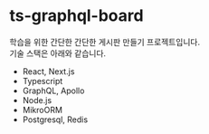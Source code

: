 # ts-graphql-board
학습을 위한 간단한 간단한 게시판 만들기 프로젝트입니다.<br/>
기술 스택은 아래와 같습니다.
- React, Next.js
- Typescript
- GraphQL, Apollo
- Node.js
- MikroORM
- Postgresql, Redis
